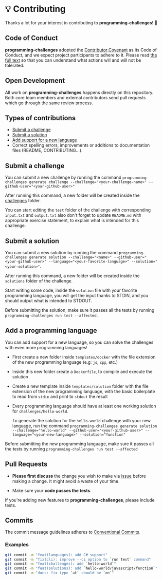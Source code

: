# 💡 Contributing

Thanks a lot for your interest in contributing to **programming-challenges**! 🎉

## Code of Conduct

**programming-challenges** adopted the [Contributor Covenant](https://www.contributor-covenant.org/) as its Code of Conduct, and we expect project participants to adhere to it. Please read [the full text](./CODE_OF_CONDUCT.md) so that you can understand what actions will and will not be tolerated.

## Open Development

All work on **programming-challenges** happens directly on this repository. Both core team members and external contributors send pull requests which go through the same review process.

## Types of contributions

- [Submit a challenge](#submit-a-challenge)
- [Submit a solution](#submit-a-solution)
- [Add support for a new language](#add-a-programming-language)
- Correct spelling errors, improvements or additions to documentation files (README, CONTRIBUTING...).

## Submit a challenge

You can submit a new challenge by running the command `programming-challenges generate challenge --challenge="<your-challenge-name>" --github-user="<your-github-user>"`

After running this command, a new folder will be created inside the [challenges](./challenges) folder.

You can start editing the `test` folder of the challenge with corresponding `input.txt` and `output.txt` also don't forget to update `README.md` with appropriate exercise statement, to explain what is intended for this challenge.

## Submit a solution

You can submit a new solution by running the command `programming-challenges generate solution --challenge="<name>" --github-user="<your-github-user>" --language="<your-favorite-language>" --solution="<your-solution>"`.

After running this command, a new folder will be created inside the `solutions` folder of the challenge.

Start writing some code, inside the `solution` file with your favorite programming language, you will get the input thanks to STDIN, and you should output what is intended to STDOUT.

Before submitting the solution, make sure it passes all the tests by running `programming-challenges run test --affected`.

## Add a programming language

You can add support for a new language, so you can solve the challenges with even more programming languages!

- First create a new folder inside `templates/docker` with the file extension of the new programming language (e.g: `js`, `cpp`, etc.)
- Inside this new folder create a `Dockerfile`, to compile and execute the solution
- Create a new template inside `templates/solution` folder with the file extension of the new programming language, with the basic boilerplate to read from `stdin` and print to `stdout` the result
- Every programming language should have at least one working solution for `challenges/hello-world`.

  To generate the solution for the `hello-world` challenge with your new language, run the command `programming-challenges generate solution --challenge="hello-world" --github-user="<your-github-user>" --language="<your-new-language>" --solution="function"`

Before submitting the new programming language, make sure it passes all the tests by running `programming-challenges run test --affected`

## Pull Requests

- **Please first discuss** the change you wish to make via [issue](https://github.com/theoludwig/programming-challenges/issues) before making a change. It might avoid a waste of your time.

- Make sure your **code passes the tests**.

If you're adding new features to **programming-challenges**, please include tests.

## Commits

The commit message guidelines adheres to [Conventional Commits](https://www.conventionalcommits.org/).

### Examples

```sh
git commit -m "feat(languages): add C# support"
git commit -m "fix(cli): improve --ci option to `run test` command"
git commit -m "feat(challenges): add `hello-world`"
git commit -m "feat(solutions): add `hello-world/javascript/function`"
git commit -m "docs: fix typo `at` should be `on`"
```
